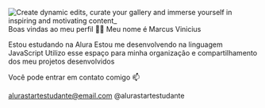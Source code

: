 ![Create dynamic edits, curate your gallery and immerse yourself in inspiring and motivating content_](https://github.com/Bq3C19/Bq3C19/assets/170001751/2db61f7f-1d3c-4347-8b6b-6dccdb664c1e)Boas vindas ao meu perfil 💙💙
Meu nome é Marcus Vinicius

  Estou estudando na Alura
  Estou me desenvolvendo na linguagem JavaScript
  Utilizo esse espaço para minha organização e compartilhamento dos meu projetos desenvolvidos

Você pode entrar em contato comigo 📫

alurastartestudante@email.com
@alurastartestudante

